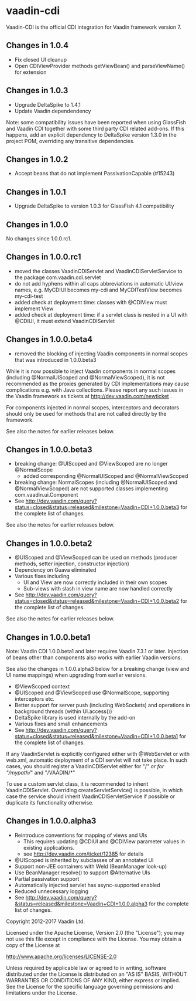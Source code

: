vaadin-cdi
==========

Vaadin-CDI is the official CDI integration for Vaadin framework version 7.

Changes in 1.0.4
-----------------------

- Fix closed UI cleanup
- Open CDIViewProvider methods getViewBean() and parseViewName() for extension


Changes in 1.0.3
-----------------------

- Upgrade DeltaSpike to 1.4.1
- Update Vaadin dependendency

Note: some compatibility issues have been reported when using GlassFish
and Vaadin CDI together with some third party CDI related add-ons.
If this happens, add an explicit dependency to DeltaSpike version 1.3.0
in the project POM, overriding any transitive dependencies.

Changes in 1.0.2
-----------------------

- Accept beans that do not implement PassivationCapable (#15243)

Changes in 1.0.1
-----------------------

- Upgrade DeltaSpike to version 1.0.3 for GlassFish 4.1 compatibility

Changes in 1.0.0
-----------------------

No changes since 1.0.0.rc1.

Changes in 1.0.0.rc1
-----------------------

- moved the classes VaadinCDIServlet and VaadinCDIServletService to the
  package com.vaadin.cdi.servlet
- do not add hyphens within all caps abbreviations in automatic UI/view names,
  e.g. MyCDIUI becomes my-cdi and MyCDITestView becomes my-cdi-test
- added check at deployment time: classes with @CDIView must implement View
- added check at deployment time: if a servlet class is nested in a UI with
  @CDIUI, it must extend VaadinCDIServlet

Changes in 1.0.0.beta4
-----------------------

- removed the blocking of injecting Vaadin components in normal scopes
  that was introduced in 1.0.0.beta3

While it is now possible to inject Vaadin components in normal scopes
(including @NormalUIScoped and @NormalViewScoped), it is not recommended
as the proxies generated by CDI implementations may cause complications e.g.
with Java collections. Please report any such issues in the Vaadin framework
as tickets at http://dev.vaadin.com/newticket .

For components injected in normal scopes, interceptors and decorators should
only be used for methods that are not called directly by the framework.  

See also the notes for earlier releases below.

Changes in 1.0.0.beta3
-----------------------

- breaking change: @UIScoped and @ViewScoped are no longer @NormalScope
  - added corresponding @NormalUIScoped and @NormalViewScoped
- breaking change: NormalScopes (including @NormalUIScoped and
  @NormalViewScoped) are not supported classes implementing
  com.vaadin.ui.Component
- See http://dev.vaadin.com/query?status=closed&status=released&milestone=Vaadin+CDI+1.0.0.beta3
  for the complete list of changes.

See also the notes for earlier releases below.

Changes in 1.0.0.beta2
-----------------------

- @UIScoped and @ViewScoped can be used on methods
  (producer methods, setter injection, constructor injection)
- Dependency on Guava eliminated
- Various fixes including
  - UI and View are now correctly included in their own scopes
  - Sub-views with slash in view name are now handled correctly
- See http://dev.vaadin.com/query?status=closed&status=released&milestone=Vaadin+CDI+1.0.0.beta2
  for the complete list of changes.

See also the notes for earlier releases below.

Changes in 1.0.0.beta1
-----------------------

Note: Vaadin CDI 1.0.0.beta1 and later requires Vaadin 7.3.1 or later.
Injection of beans other than components also works with earlier Vaadin
versions.

See also the changes in 1.0.0.alpha3 below for a breaking change (view and UI
name mappings) when upgrading from earlier versions.

- @ViewScoped context
- @UIScoped and @ViewScoped use @NormalScope, supporting interceptors etc.
- Better support for server push (including WebSockets) and operations in
  background threads (within UI.access())
- DeltaSpike library is used internally by the add-on
- Various fixes and small enhancements
- See http://dev.vaadin.com/query?status=closed&status=released&milestone=Vaadin+CDI+1.0.0.beta1
  for the complete list of changes.

If any VaadinServlet is explicitly configured either with @WebServlet or
with web.xml, automatic deployment of a CDI servlet will not take place.
In such cases, you should register a VaadinCDIServlet either for "/*" or
for "/mypath/*" and "/VAADIN/*"

To use a custom servlet class, it is recommended to inherit VaadinCDIServlet.
Overriding createServletService() is possible, in which case the service
should inherit VaadinCDIServletService if possible or duplicate its
functionality otherwise.

Changes in 1.0.0.alpha3
-----------------------

- Reintroduce conventions for mapping of views and UIs
  - This requires updating @CDIUI and @CDIView parameter values in existing
    applications.
  - see http://dev.vaadin.com/ticket/12385 for details
- @UIScoped is inherited by subclasses of an annotated UI
- Support non-JEE containers with Weld (BeanManager look-up)
- Use BeanManager.resolve() to support @Alternative UIs
- Partial passivation support
- Automatically injected servlet has async-supported enabled
- Reduced unnecessary logging
- See http://dev.vaadin.com/query?&status=released&milestone=Vaadin+CDI+1.0.0.alpha3
  for the complete list of changes.


Copyright 2012-2017 Vaadin Ltd.

Licensed under the Apache License, Version 2.0 (the "License"); you may not
use this file except in compliance with the License. You may obtain a copy of
the License at

http://www.apache.org/licenses/LICENSE-2.0
 
Unless required by applicable law or agreed to in writing, software
distributed under the License is distributed on an "AS IS" BASIS, WITHOUT
WARRANTIES OR CONDITIONS OF ANY KIND, either express or implied. See the
License for the specific language governing permissions and limitations under
the License.
